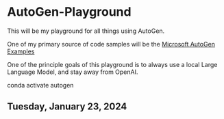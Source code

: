 # AutoGen-Playground 

This will be my playground for all things using AutoGen.

One of my primary source of code samples will be the [Microsoft AutoGen Examples](https://microsoft.github.io/autogen/docs/Examples/)

One of the principle goals of this playground is to always use a local Large Language Model, and stay away from OpenAI.

conda activate autogen

## Tuesday, January 23, 2024


